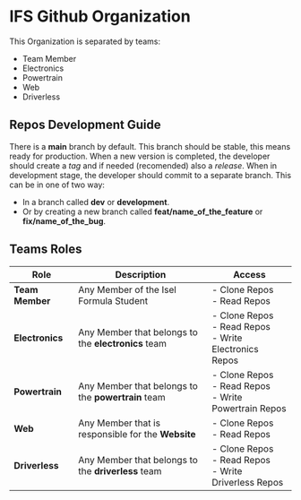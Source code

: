 # IFS Github Organization
This Organization is separated by teams:
- Team Member
- Electronics
- Powertrain
- Web
- Driverless

## Repos Development Guide
There is a **main** branch by default. This branch should be stable, this means ready for production.
When a new version is completed, the developer should create a *tag* and if needed (recomended) also a *release*.
When in development stage, the developer should commit to a separate branch. This can be in one of two way:
- In a branch called **dev** or **development**.
- Or by creating a new branch called **feat/name_of_the_feature** or **fix/name_of_the_bug**.

## Teams Roles
| **Role**        | **Description**                                     | **Access**                                                 |
| --------------- | --------------------------------------------------- | ---------------------------------------------------------- |
| **Team Member** | Any Member of the Isel Formula Student              | - Clone Repos<br>- Read Repos                              |
| **Electronics** | Any Member that belongs to the **electronics** team | - Clone Repos<br>- Read Repos<br>- Write Electronics Repos |
| **Powertrain**  | Any Member that belongs to the **powertrain** team  | - Clone Repos<br>- Read Repos<br>- Write Powertrain Repos  |
| **Web**         | Any Member that is responsible for the **Website**  | - Clone Repos<br>- Read Repos                              |
| **Driverless**  | Any Member that belongs to the **driverless** team  | - Clone Repos<br>- Read Repos<br>- Write Driverless Repos  |

